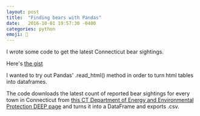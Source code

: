 ```yaml
---
layout: post
title:  "Finding bears with Pandas"
date:   2016-10-01 19:57:30 -0400
categories: python
emoji: 🧸
---
```


I wrote some code to get the latest Connecticut bear sightings.

Here's [the gist](https://gist.github.com/jakekara/970e6547a9d2a657885862732cda3937)

I wanted to try out Pandas' .read_html() method in order to turn html
tables into dataframes.

The code downloads the latest count of reported bear sightings for every town in
Connecticut from [this CT Department of Energy and Environmental Protection
DEEP page](http://www.depdata.ct.gov/wildlife/sighting/bearsight.asp) and
turns it into a DataFrame and exports .csv.


